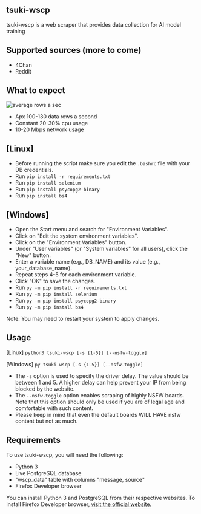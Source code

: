 ## tsuki-wscp
tsuki-wscp is a web scraper that provides data collection for AI model training
## Supported sources (more to come)
- 4Chan
- Reddit
## What to expect
![average rows a sec](https://i.gyazo.com/06451df4560e2bab153d61f1efd4dae5.png)
- Apx 100-130 data rows a second
- Constant 20-30% cpu usage
- 10-20 Mbps network usage
## [Linux] 
- Before running the script make sure you edit the ``.bashrc`` file with your DB credentials.
- Run ``pip install -r requirements.txt``		
- Run ``pip install selenium``
- Run ``pip install psycopg2-binary``
- Run ``pip install bs4``
## [Windows]
- Open the Start menu and search for "Environment Variables".
- Click on "Edit the system environment variables".
- Click on the "Environment Variables" button.
- Under "User variables" (or "System variables" for all users), click the "New" button.
- Enter a variable name (e.g., DB_NAME) and its value (e.g., your_database_name).
- Repeat steps 4-5 for each environment variable.
- Click "OK" to save the changes.
- Run ``py -m pip install -r requirements.txt``
- Run ``py -m pip install selenium``
- Run ``py -m pip install psycopg2-binary``
- Run ``py -m pip install bs4``

Note: You may need to restart your system to apply changes.
## Usage
[Linux] ```python3 tsuki-wscp [-s {1-5}] [--nsfw-toggle]```

[Windows] ```py tsuki-wscp [-s {1-5}] [--nsfw-toggle]```
- The ```-s``` option is used to specify the driver delay. The value should be between 1 and 5. A higher delay can help prevent your IP from being blocked by the website.
- The ```--nsfw-toggle``` option enables scraping of highly NSFW boards. Note that this option should only be used if you are of legal age and comfortable with such content. 
- Please keep in mind that even the default boards WILL HAVE nsfw content but not as much.
## Requirements
To use tsuki-wscp, you will need the following:
- Python 3
- Live PostgreSQL database
- "wscp_data" table with columns "message, source"
- Firefox Developer browser

You can install Python 3 and PostgreSQL from their respective websites. To install Firefox Developer browser, [visit the official website.](https://www.mozilla.org/en-US/firefox/developer/)
